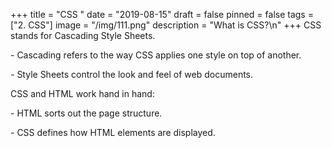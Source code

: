 +++
title = "CSS "
date = "2019-08-15"
draft = false
pinned = false
tags = ["2. CSS"]
image = "/img/111.png"
description = "What is CSS?\n"
+++
CSS stands for Cascading Style Sheets.

\- Cascading refers to the way CSS applies one style on top of another.

\- Style Sheets control the look and feel of web documents.



CSS and HTML work hand in hand:

\- HTML sorts out the page structure.

\- CSS defines how HTML elements are displayed.
